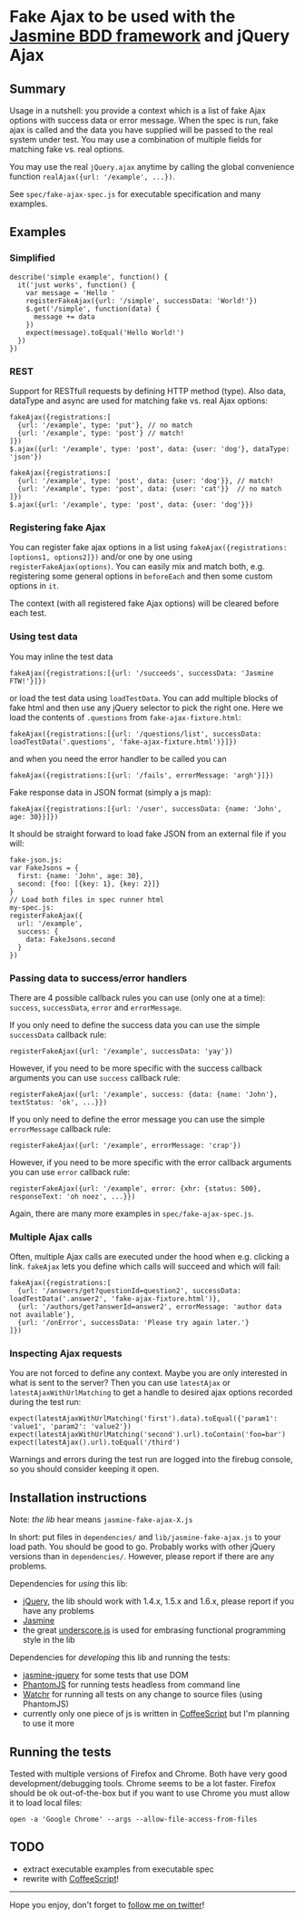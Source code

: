 # Fake Ajax to be used with the [Jasmine BDD framework](http://pivotal.github.com/jasmine/) and jQuery Ajax

## Summary

Usage in a nutshell: you provide a context which is a list of fake Ajax options with success data or error message. When the spec is run, fake ajax is called and the data you have supplied will be passed to the real system under test. You may use a combination of multiple fields for matching fake vs. real options.

You may use the real `jQuery.ajax` anytime by calling the global
convenience function `realAjax({url: '/example', ...})`.

See `spec/fake-ajax-spec.js` for executable specification and many examples.

## Examples

### Simplified

    describe('simple example', function() {
      it('just works', function() {
        var message = 'Hello '
        registerFakeAjax({url: '/simple', successData: 'World!'})
        $.get('/simple', function(data) {
          message += data
        })
        expect(message).toEqual('Hello World!')
      })
    })

### REST

Support for RESTfull requests by defining HTTP method (type). Also data, dataType and async are used for matching fake vs. real Ajax options:

    fakeAjax({registrations:[
      {url: '/example', type: 'put'}, // no match
      {url: '/example', type: 'post'} // match!
    ]})
    $.ajax({url: '/example', type: 'post', data: {user: 'dog'}, dataType: 'json'})

    fakeAjax({registrations:[
      {url: '/example', type: 'post', data: {user: 'dog'}}, // match!
      {url: '/example', type: 'post', data: {user: 'cat'}}  // no match
    ]})
    $.ajax({url: '/example', type: 'post', data: {user: 'dog'}})

### Registering fake Ajax

You can register fake ajax options in a list using `fakeAjax({registrations:[options1, options2]})` and/or one by one using `registerFakeAjax(options)`. You can easily mix and match both, e.g. registering some general options in `beforeEach` and then some custom options in `it`.

The context (with all registered fake Ajax options) will be cleared
before each test.

### Using test data

You may inline the test data

    fakeAjax({registrations:[{url: '/succeeds', successData: 'Jasmine FTW!'}]})

or load the test data using `loadTestData`. You can add multiple blocks of fake html and then use any jQuery selector to pick the right one. Here we load the contents of `.questions` from `fake-ajax-fixture.html`:

    fakeAjax({registrations:[{url: '/questions/list', successData: loadTestData('.questions', 'fake-ajax-fixture.html')}]})

and when you need the error handler to be called you can

    fakeAjax({registrations:[{url: '/fails', errorMessage: 'argh'}]})

Fake response data in JSON format (simply a js map):

    fakeAjax({registrations:[{url: '/user', successData: {name: 'John', age: 30}}]})

It should be straight forward to load fake JSON from an external file if you will:

    fake-json.js:
    var FakeJsons = {
      first: {name: 'John', age: 30},
      second: {foo: [{key: 1}, {key: 2}]}
    }
    // Load both files in spec runner html
    my-spec.js:
    registerFakeAjax({
      url: '/example',
      success: {
        data: FakeJsons.second
      }
    })

### Passing data to success/error handlers

There are 4 possible callback rules you can use (only one at a time): `success`, `successData`, `error` and `errorMessage`.

If you only need to define the success data you can use the simple `successData` callback rule:

    registerFakeAjax({url: '/example', successData: 'yay'})

However, if you need to be more specific with the success callback arguments you can use `success` callback rule:

    registerFakeAjax({url: '/example', success: {data: {name: 'John'}, textStatus: 'ok', ...}})

If you only need to define the error message you can use the simple `errorMessage` callback rule:

    registerFakeAjax({url: '/example', errorMessage: 'crap'})

However, if you need to be more specific with the error callback arguments you can use `error` callback rule:

    registerFakeAjax({url: '/example', error: {xhr: {status: 500}, responseText: 'oh noez', ...}})

Again, there are many more examples in `spec/fake-ajax-spec.js`.

### Multiple Ajax calls

Often, multiple Ajax calls are executed under the hood when e.g. clicking a link. `fakeAjax` lets you define which calls will succeed and which will fail:

    fakeAjax({registrations:[
      {url: '/answers/get?questionId=question2', successData: loadTestData('.answer2', 'fake-ajax-fixture.html')},
      {url: '/authors/get?answerId=answer2', errorMessage: 'author data not available'},
      {url: '/onError', successData: 'Please try again later.'}
    ]})

### Inspecting Ajax requests

You are not forced to define any context. Maybe you are only interested in what is sent to the server? Then you can use `latestAjax` or `latestAjaxWithUrlMatching` to get a handle to desired ajax options recorded during the test run:

    expect(latestAjaxWithUrlMatching('first').data).toEqual({'param1': 'value1', 'param2': 'value2'})
    expect(latestAjaxWithUrlMatching('second').url).toContain('foo=bar')
    expect(latestAjax().url).toEqual('/third')

Warnings and errors during the test run are logged into the firebug console, so you should consider keeping it open.

## Installation instructions

Note: _the lib_ hear means `jasmine-fake-ajax-X.js`

In short: put files in `dependencies/` and `lib/jasmine-fake-ajax.js` to your load path. You should be good to go. Probably works with other jQuery versions than in `dependencies/`. However, please report if there are any problems.

Dependencies for _using_ this lib:

* [jQuery](http://jquery.com/), the lib should work with 1.4.x, 1.5.x
  and 1.6.x, please report if you have any problems
* [Jasmine](http://pivotal.github.com/jasmine/)
* the great [underscore.js](http://documentcloud.github.com/underscore/)
  is used for embrasing functional programming style in the lib

Dependencies for _developing_ this lib and running the tests:

* [jasmine-jquery](https://github.com/velesin/jasmine-jquery) for some
  tests that use DOM
* [PhantomJS](http://www.phantomjs.org/) for running tests headless from
  command line
* [Watchr](http://mynyml.com/ruby/flexible-continuous-testing) for
  running all tests on any change to source files (using PhantomJS)
* currently only one piece of js is written in
  [CoffeeScript](http://jashkenas.github.com/coffee-script/) but I'm
planning to use it more

## Running the tests

Tested with multiple versions of Firefox and Chrome. Both have very good
development/debugging tools. Chrome seems to be a lot faster. Firefox
should be ok out-of-the-box but if you want to use Chrome you must allow
it to load local files:

    open -a 'Google Chrome' --args --allow-file-access-from-files

## TODO

* extract executable examples from executable spec
* rewrite with [CoffeeScript](http://jashkenas.github.com/coffee-script/)!

---

Hope you enjoy, don't forget to [follow me on twitter](http://twitter.com/mileskin)!


